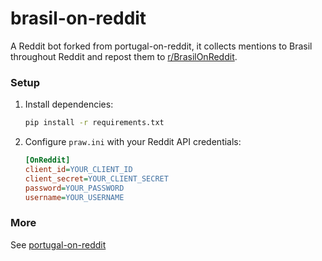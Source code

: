 # brasil-on-reddit

A Reddit bot forked from portugal-on-reddit, it collects mentions to Brasil throughout Reddit and repost them to [r/BrasilOnReddit](https://www.reddit.com/r/BrasilOnReddit/).

### Setup

1. Install dependencies:

   ```sh
   pip install -r requirements.txt
   ```

2. Configure `praw.ini` with your Reddit API credentials:
   ```ini
   [OnReddit]
   client_id=YOUR_CLIENT_ID
   client_secret=YOUR_CLIENT_SECRET
   password=YOUR_PASSWORD
   username=YOUR_USERNAME
   ```

### More

See [portugal-on-reddit](https://github.com/jAniceto/portugal-on-reddit)
